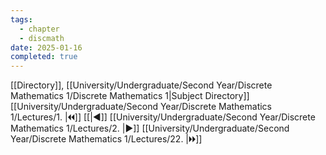 ```yaml
---
tags:
  - chapter
  - discmath
date: 2025-01-16
completed: true
---
```

[[Directory]], [[University/Undergraduate/Second Year/Discrete Mathematics 1/Discrete Mathematics 1|Subject Directory]]
[[University/Undergraduate/Second Year/Discrete Mathematics 1/Lectures/1. |🞀🞀]] [[|◀]] [[University/Undergraduate/Second Year/Discrete Mathematics 1/Lectures/2. |▶]] [[University/Undergraduate/Second Year/Discrete Mathematics 1/Lectures/22. |🞂🞂]]
# 
## 
### 